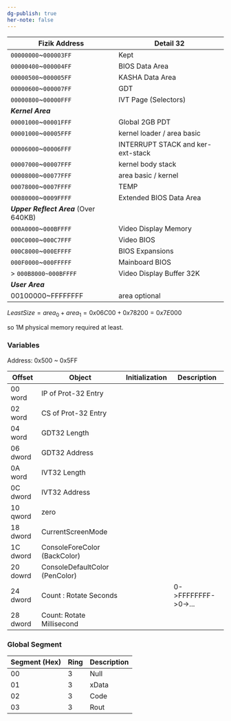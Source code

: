 ```yaml
---
dg-publish: true
her-note: false
---
```



| Fizik Address                         | Detail 32                         |
| ------------------------------------- | --------------------------------- |
| `00000000`~`000003FF`                 | Kept                              |
| `00000400`~`000004FF`                 | BIOS Data Area                    |
| `00000500`~`000005FF`                 | KASHA Data Area                   |
| `00000600`~`000007FF`                 | GDT                               |
| `00000800`~`00000FFF`                 | IVT Page (Selectors)              |
| ***Kernel Area***                     |                                   |
| `00001000`~`00001FFF`                 | Global 2GB PDT                    |
| `00001000`~`00005FFF`                 | kernel loader / area basic        |
| `00006000`~`00006FFF`                 | INTERRUPT STACK and ker-ext-stack |
| `00007000`~`00007FFF`                 | kernel body stack                 |
| `00008000`~`00077FFF`                 | area basic / kernel               |
| `00078000`~`0007FFFF`                 | TEMP                              |
| `00080000`~`0009FFFF`                 | Extended BIOS Data Area           |
| ***Upper Reflect Area*** (Over 640KB) |                                   |
| `000A0000`~`000BFFFF`                 | Video Display Memory              |
| `000C0000`~`000C7FFF`                 | Video BIOS                        |
| `000C8000`~`000EFFFF`                 | BIOS Expansions                   |
| `000F0000`~`000FFFFF`                 | Mainboard BIOS                    |
| > `000B8000~000BFFFF`                 | Video Display Buffer 32K          |
| ***User Area***                       |                                   |
| 00100000~FFFFFFFF                     | area optional                     |

$Least Size = area_0 + area_1 = 0x06C00 + 0x78200 = 0x7E000$

so 1M physical memory required at least.  

### Variables

Address: 0x500 ~ 0x5FF

| Offset   | Object                         | Initialization | Description              |
| -------- | ------------------------------ | -------------- | ------------------------ |
| 00 word  | IP of Prot-32 Entry            |                |                          |
| 02 word  | CS of Prot-32 Entry            |                |                          |
| 04 word  | GDT32 Length                   |                |                          |
| 06 dword | GDT32 Address                  |                |                          |
| 0A word  | IVT32 Length                   |                |                          |
| 0C dword | IVT32 Address                  |                |                          |
| 10 qword | zero                           |                |                          |
| 18 dword | CurrentScreenMode              |                |                          |
| 1C dword | ConsoleForeColor (BackColor)   |                |                          |
| 20 dowrd | ConsoleDefaultColor (PenColor) |                |                          |
| 24 dword | Count : Rotate Seconds         |                | 0->FFFFFFFF->0->...      |
| 28 dword | Count: Rotate Millisecond      |                |                          |


### Global Segment

| Segment (Hex) | Ring | Description |
| ------------- | ---- | ----------- |
| 00            | 3    | Null        |
| 01            | 3    | xData       |
| 02            | 3    | Code        |
| 03            | 3    | Rout        |



